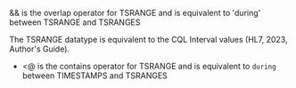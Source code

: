 && is the overlap operator for TSRANGE and is equivalent to 'during' between TSRANGE and TSRANGES

The TSRANGE datatype is equivalent to the CQL Interval values (HL7, 2023, Author's Guide).
- <@ is the contains operator for TSRANGE and is equivalent to `during` between TIMESTAMPS and TSRANGES